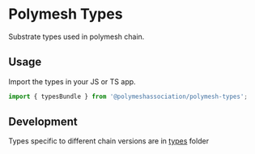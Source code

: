 # Polymesh Types

Substrate types used in polymesh chain.

## Usage

Import the types in your JS or TS app.

```ts
import { typesBundle } from '@polymeshassociation/polymesh-types';
```

## Development

Types specific to different chain versions are in [types](src/types/) folder

